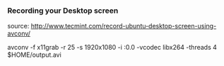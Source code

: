 
### Recording your Desktop screen
source: http://www.tecmint.com/record-ubuntu-desktop-screen-using-avconv/

avconv -f x11grab -r 25 -s 1920x1080 -i :0.0 -vcodec libx264 -threads 4 $HOME/output.avi
